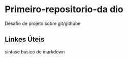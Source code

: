 # Primeiro-repositorio-da dio 
Desafio de projeto sobre git/githube 

## Linkes Úteis 
sintase basico de markdown
